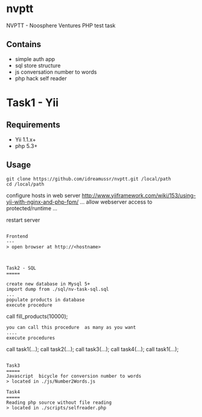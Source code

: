 nvptt
=====

NVPTT - Noosphere Ventures PHP test task 

Contains
---
- simple auth app
- sql store structure
- js  conversation number to words
- php hack self reader
 
Task1 - Yii
====

Requirements
---
- Yii 1.1.x+
- php 5.3+

Usage
----
```
git clone https://github.com/idreamussr/nvptt.git /local/path
cd /local/path

```
configure hosts  in web server 
http://www.yiiframework.com/wiki/153/using-yii-with-nginx-and-php-fpm/
...
allow webserver access to protected/runtime
...

restart server
```

Frontend
---
> open browser at http://<hostname>



Task2 - SQL
=====

create new database in Mysql 5+
import dump from ./sql/nv-task-sql.sql
...
populate products in database
execute procedure
```
call fill_products(10000); 
```
you can call this procedure  as many as you want
....
execute procedures 
```
call task1(...);
call task2(...);
call task3(...);
call task4(...);
call task1(...);

```

Task3
=====
Javascript  bicycle for conversion number to words
> located in ./js/Number2Words.js

Task4
=====
Reading php source without file reading 
> located in ./scripts/selfreader.php

